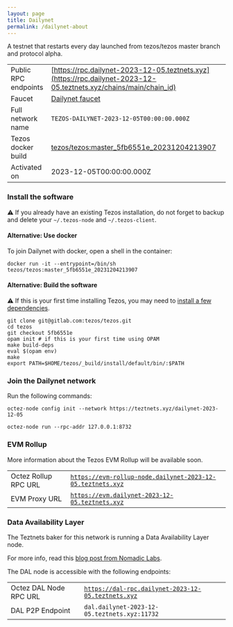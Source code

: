 ```yaml
---
layout: page
title: Dailynet
permalink: /dailynet-about
---
```


A testnet that restarts every day launched from tezos/tezos master branch and protocol alpha.

| | |
|-------|---------------------|
| Public RPC endpoints | [https://rpc.dailynet-2023-12-05.teztnets.xyz](https://rpc.dailynet-2023-12-05.teztnets.xyz/chains/main/chain_id)<br/> |
| Faucet | [Dailynet faucet](https://faucet.dailynet-2023-12-05.teztnets.xyz) |
| Full network name | `TEZOS-DAILYNET-2023-12-05T00:00:00.000Z` |
| Tezos docker build | [tezos/tezos:master_5fb6551e_20231204213907](https://hub.docker.com/r/tezos/tezos/tags?page=1&ordering=last_updated&name=master_5fb6551e_20231204213907) |
| Activated on | 2023-12-05T00:00:00.000Z |





### Install the software

⚠️  If you already have an existing Tezos installation, do not forget to backup and delete your `~/.tezos-node` and `~/.tezos-client`.



#### Alternative: Use docker

To join Dailynet with docker, open a shell in the container:

```
docker run -it --entrypoint=/bin/sh tezos/tezos:master_5fb6551e_20231204213907
```

#### Alternative: Build the software

⚠️  If this is your first time installing Tezos, you may need to [install a few dependencies](https://tezos.gitlab.io/introduction/howtoget.html#setting-up-the-development-environment-from-scratch).

```
git clone git@gitlab.com:tezos/tezos.git
cd tezos
git checkout 5fb6551e
opam init # if this is your first time using OPAM
make build-deps
eval $(opam env)
make
export PATH=$HOME/tezos/_build/install/default/bin/:$PATH
```

### Join the Dailynet network

Run the following commands:

```
octez-node config init --network https://teztnets.xyz/dailynet-2023-12-05

octez-node run --rpc-addr 127.0.0.1:8732
```


### EVM Rollup

More information about the Tezos EVM Rollup will be available soon.

| | |
|-------|---------------------|
| Octez Rollup RPC URL | [`https://evm-rollup-node.dailynet-2023-12-05.teztnets.xyz`](https://evm-rollup-node.dailynet-2023-12-05.teztnets.xyz/global/block/head) |
| EVM Proxy URL | [`https://evm.dailynet-2023-12-05.teztnets.xyz`](https://evm.dailynet-2023-12-05.teztnets.xyz) |




### Data Availability Layer

The Teztnets baker for this network is running a Data Availability Layer node.

For more info, read this [blog post from Nomadic Labs](https://research-development.nomadic-labs.com/data-availability-layer-tezos.html).

The DAL node is accessible with the following endpoints:

| | |
|-------|---------------------|
| Octez DAL Node RPC URL | [`https://dal-rpc.dailynet-2023-12-05.teztnets.xyz`](https://dal-rpc.dailynet-2023-12-05.teztnets.xyz) |
| DAL P2P Endpoint | `dal.dailynet-2023-12-05.teztnets.xyz:11732` |




